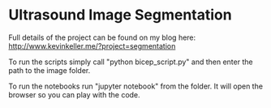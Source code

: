 # Ultrasound Image Segmentation

Full details of the project can be found on my blog here: http://www.kevinkeller.me/?project=segmentation

To run the scripts simply call "python bicep_script.py" and then enter the path to the image folder.

To run the notebooks run "jupyter notebook" from the folder. It will open the browser so you can play with the code.
